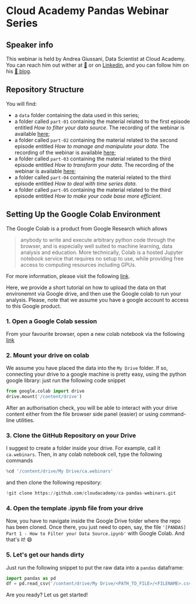 # Cloud Academy Pandas Webinar Series

## Speaker info
This webinar is held by Andrea Giussani, Data Scientist at Cloud Academy.
You can reach him out wither at [:email:](andrea.giussani@cloudacademy.com) or on [Linkedin](https://it.linkedin.com/in/andrea-giussani-764816148?trk=public_profile_samename_mini-profile_title), and you can follow him on his [:rocket: blog](https://andreagiussani.github.io/the-long-beard-blog/).

## Repository Structure
You will find:
 - a `data` folder containing the data used in this series;
 - a folder called `part-01` containing the material related to the first episode entitled _How to filter your data source_. The recording of the webinar is available [here](https://cloudacademy.com/webinars/how-to-filter-your-data-source/);
 - a folder called `part-02` containing the material related to the second episode entitled _How to manage and manipulate your data_. The recording of the webinar is available [here](https://cloudacademy.com/webinars/how-to-manage-and-manipulate-your-data/);
 - a folder called `part-03` containing the material related to the third episode entitled _How to transform your data_. The recording of the webinar is available [here](https://cloudacademy.com/webinars/how-to-transform-your-data/);
 - a folder called `part-04` containing the material related to the third episode entitled _How to deal with time series data_.
 - a folder called `part-05` containing the material related to the third episode entitled _How to make your code base more efficient_.

## Setting Up the Google Colab Environment

The Google Colab is a product from Google Research which allows
> anybody to write and execute arbitrary python code through the browser, and is especially well suited to machine learning, data analysis and education. More technically, Colab is a hosted Jupyter notebook service that requires no setup to use, while providing free access to computing resources including GPUs.

For more information, please visit the following [link](https://research.google.com/colaboratory/faq.html).

Here, we provide a short tutorial on how to upload the data on that environemnt via Google drive, and then use the Google colab to run your analysis.
Please, note that we assume you have a google account to access to this Google product.

### 1. Open a Google Colab session

From your favourite browser, open a new colab notebook via the following [link](https://colab.research.google.com)

### 2. Mount your drive on colab

We assume you have placed the data into the `My Drive` folder. If so, connecting your drive to a google machine is pretty easy, using the python google library: just run the following code snippet

```python
from google.colab import drive
drive.mount('/content/drive')
```
After an authorisation check, you will be able to interact with your drive content either from the file browser side panel (easier) or using command-line utilities.

### 3. Clone the GitHub Repository on your Drive
I suggest to create a folder inside your drive. For example, call it `ca.webinars`. Then, in any colab notebook cell, type the following commands
```python
%cd '/content/drive/My Drive/ca.webinars'
```
and then clone the following repository:
```python
!git clone https://github.com/cloudacademy/ca-pandas-webinars.git
```

### 4. Open the template .ipynb file from your drive
Now, you have to navigate inside the Google Drive folder where the repo has been cloned. Once there, you just need to open, say, the file `'[PANDAS] Part 1 - How to Filter your Data Source.ipynb'` with Google Colab. And that's it! :smile:

### 5. Let's get our hands dirty
Just run the following snippet to put the raw data into a `pandas` dataframe:
```python
import pandas as pd
df = pd.read_csv('/content/drive/My Drive/<PATH_TO_FILE>/<FILENAME>.csv')
```
Are you ready? Let us get started!
